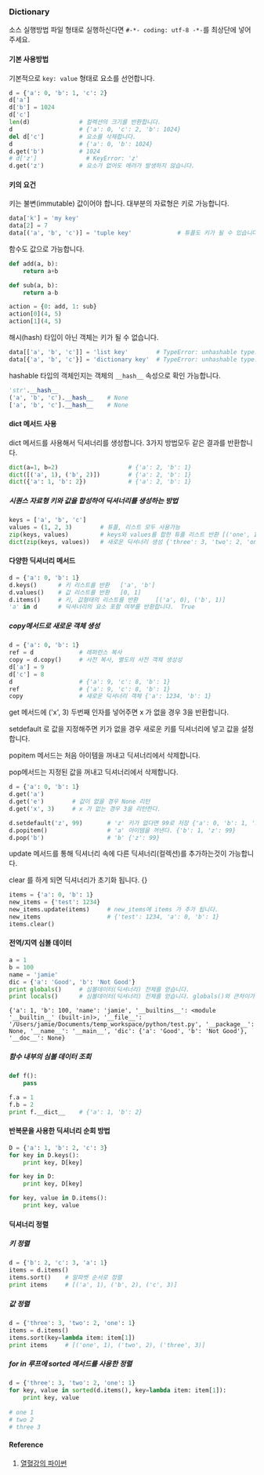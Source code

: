 ### Dictionary

소스 실행방법 파일 형태로 실행하신다면 `#-*- coding: utf-8 -*-`를 최상단에 넣어 주세요.



#### 기본 사용방법

기본적으로 `key: value` 형태로 요소를 선언합니다.

```python
d = {'a': 0, 'b': 1, 'c': 2}
d['a']
d['b'] = 1024
d['c']
len(d)				# 컬렉션의 크기를 반환합니다.
d					# {'a': 0, 'c': 2, 'b': 1024}
del d['c']          # 요소를 삭제합니다.
d                   # {'a': 0, 'b': 1024}
d.get('b')          # 1024
# d['z']              # KeyError: 'z'
d.get('z')          # 요소가 없어도 에러가 발생하지 않습니다.
```



#### 키의 요건

키는 불변(immutable) 값이어야 합니다. 대부분의 자료형은 키로 가능합니다.

```python
data['k'] = 'my key'
data[2] = 7
data[('a', 'b', 'c')] = 'tuple key'             # 튜플도 키가 될 수 있습니다.
```

함수도 값으로 가능합니다.

```python
def add(a, b):
    return a+b

def sub(a, b):
    return a-b

action = {0: add, 1: sub}
action[0](4, 5)
action[1](4, 5)
```

해시(hash) 타입이 아닌 객체는 키가 될 수 없습니다.

```python
data[['a', 'b', 'c']] = 'list key'        # TypeError: unhashable type: 'list'
data[{'a', 'b', 'c'}] = 'dictionary key'  # TypeError: unhashable type: 'set'
```

hashable 타입의 객체인지는 객체의 `__hash__` 속성으로 확인 가능합니다.

```python
'str'.__hash__
('a', 'b', 'c').__hash__	# None
['a', 'b', 'c'].__hash__	# None
```



#### dict 메서드 사용

dict 메서드를 사용해서 딕셔너리를 생성합니다. 3가지 방법모두 같은 결과를 반환합니다.

```python
dict(a=1, b=2)                    # {'a': 2, 'b': 1}
dict([('a', 1), ('b', 2)])        # {'a': 2, 'b': 1}
dict({'a': 1, 'b': 2})            # {'a': 2, 'b': 1}
```



##### 시퀀스 자료형 키와 값을 합성하여 딕셔너리를 생성하는 방법

```python
keys = ['a', 'b', 'c']
values = (1, 2, 3)        # 튜플, 리스트 모두 사용가능
zip(keys, values)         # keys와 values를 합한 튜플 리스트 반환 [('one', 1), ('two', 2), ('three', 3)]
dict(zip(keys, values))   # 새로운 딕셔너리 생성 {'three': 3, 'two': 2, 'one': 1}
```



#### 다양한 딕셔너리 메서드

```python
d = {'a': 0, 'b': 1}
d.keys()      # 키 리스트를 반환	['a', 'b']
d.values()    # 값 리스트를 반환	[0, 1]
d.items()     # 키, 값형태의 리스트를 반환		[('a', 0), ('b', 1)]
'a' in d      # 딕셔너리의 요소 포함 여부를 반환합니다.	True
```



##### copy메서드로 새로운 객체 생성

```python
d = {'a': 0, 'b': 1}
ref = d             # 레퍼런스 복사
copy = d.copy()     # 사전 복사, 별도의 사전 객체 생성성
d['a'] = 9
d['c'] = 8
d                   # {'a': 9, 'c': 8, 'b': 1}
ref                 # {'a': 9, 'c': 8, 'b': 1}
copy                # 새로운 딕셔너리 객체 {'a': 1234, 'b': 1}
```

get 메서드에 ('x', 3) 두번째 인자를 넣어주면 x 가 없을 경우 3을 반환합니다.

setdefault 로 값을 지정해주면 키가 없을 경우 새로운 키를 딕셔너리에 넣고 값을 설정합니다.

popitem 메서드는 처음 아이템을 꺼내고 딕셔너리에서 삭제합니다.

pop메서드는 지정된 값을 꺼내고 딕셔너리에서 삭제합니다.


```python
d = {'a': 0, 'b': 1}
d.get('a')
d.get('e')        # 값이 없을 경우 None 리턴
d.get('x', 3)     # x 가 없는 경우 3을 리턴한다.

d.setdefault('z', 99)       # 'z' 키가 없다면 99로 저장 {'a': 0, 'b': 1, 'z': 99}
d.popitem()                 # 'a' 아이템을 꺼낸다. {'b': 1, 'z': 99}
d.pop('b')                  # 'b' {'z': 99}
```

update 메서드를 통해 딕셔너리 속에 다른 딕셔너리(컬렉션)를 추가하는것이 가능합니다.

clear 를 하게 되면 딕셔너리가 초기화 됩니다. {}

```python
items = {'a': 0, 'b': 1}
new_items = {'test': 1234}
new_items.update(items)	    # new_items에 items 가 추가 됩니다.
new_items                   # {'test': 1234, 'a': 0, 'b': 1}
items.clear()
```



#### 전역/지역 심볼 데이터

```python
a = 1
b = 100
name = 'jamie'
dic = {'a': 'Good', 'b': 'Not Good'}
print globals()     # 심볼데이터(딕셔너리) 전체를 얻습니다.
print locals()      # 심볼데이터(딕셔너리) 전체를 얻습니다. globals()와 큰차이가 없습니다.
```

	{'a': 1, 'b': 100, 'name': 'jamie', '__builtins__': <module '__builtin__' (built-in)>, '__file__': '/Users/jamie/Documents/temp_workspace/python/test.py', '__package__': None, '__name__': '__main__', 'dic': {'a': 'Good', 'b': 'Not Good'}, '__doc__': None}


##### 함수 내부의 심볼 데이터 조회

```python
def f():
    pass

f.a = 1
f.b = 2
print f.__dict__    # {'a': 1, 'b': 2}
```



#### 반복문을 사용한 딕셔너리 순회 방법

```python
D = {'a': 1, 'b': 2, 'c': 3}
for key in D.keys():
    print key, D[key]

for key in D:
    print key, D[key]

for key, value in D.items():
    print key, value
```



#### 딕셔너리 정렬

##### 키 정렬

```python
d = {'b': 2, 'c': 3, 'a': 1}
items = d.items()
items.sort()    # 알파벳 순서로 정렬
print items     # [('a', 1), ('b', 2), ('c', 3)]
```



##### 값 정렬

```python
d = {'three': 3, 'two': 2, 'one': 1}
items = d.items()
items.sort(key=lambda item: item[1])
print items     # [('one', 1), ('two', 2), ('three', 3)]
```



##### for in 루프에 sorted 메서드를 사용한 정렬

```python
d = {'three': 3, 'two': 2, 'one': 1}
for key, value in sorted(d.items(), key=lambda item: item[1]):
    print key, value
    
# one 1
# two 2
# three 3
```



#### Reference

1. [열혈강의 파이썬](http://www.yes24.com/24/goods/1783933?scode=032&OzSrank=1)